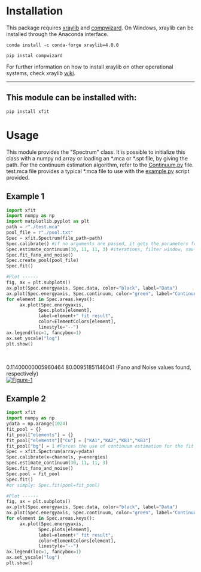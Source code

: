 # Installation

This package requires [xraylib][xraylib] and [compwizard][compwizard]. On Windows, xraylib can be installed through the Anaconda interface.

```console
conda install -c conda-forge xraylib=4.0.0
```

```console
pip instal compwizard
```

For further information on how to install xraylib on other operational systems, check xraylib [wiki][xlibwiki].
___

## This module can be installed with:

```console
pip install xfit
```

# Usage
This module provides the "Spectrum" class. It is possible to initialize this class with a numpy nd.array or loading an *.mca or *.spt file, by giving the path.
For the continuum estimation algorithm, refer to the [Continuum.py][continuum] file.
<br>
test.mca file provides a typical *.mca file to use with the [example.py][example] script provided.

## Example 1

```python
import xfit
import numpy as np
import matplotlib.pyplot as plt
path = r"./test.mca"
pool_file = r"./pool.txt"
Spec = xfit.Spectrum(file_path=path)
Spec.calibrate() #if no arguments are passed, it gets the parameters from the mca or spt header
Spec.estimate_continuum(30, 11, 11, 3) #iterations, filter window, sav-gol window, sav-gol order
Spec.fit_fano_and_noise()
Spec.create_pool(pool_file)
Spec.fit()

#Plot ------
fig, ax = plt.subplots()
ax.plot(Spec.energyaxis, Spec.data, color="black", label="Data")
ax.plot(Spec.energyaxis, Spec.continuum, color="green", label="Continuum")
for element in Spec.areas.keys():
     ax.plot(Spec.energyaxis, 
            Spec.plots[element],
            label=element+" fit result", 
            color=ElementColors[element],
            linestyle="--")
ax.legend(loc=1, fancybox=1)
ax.set_yscale("log")
plt.show()
```
<br>

0.11400000005960464 80.00951851146041 (Fano and Noise values found, respectively)<br>
<a href="https://ibb.co/Krpptzw"><img src="https://i.ibb.co/G544Z3T/Figure-1.png" alt="Figure-1" border="0"></a>

## Example 2

```python
import xfit
import numpy as np
ydata = np.arange(1024)
fit_pool = {}
fit_pool["elements"] = {}
fit_pool["elements"]["Cu"] = ["KA1","KA2","KB1","KB3"]
fit_pool["bg"] = 1 #Forces the use of continuum estimation for the fit
Spec = xfit.Spectrum(array=ydata)
Spec.calibrate(x=channels, y=energies)
Spec.estimate_continuum(30, 11, 11, 3)
Spec.fit_fano_and_noise()
Spec.pool = fit_pool
Spec.fit()
#or simply: Spec.fit(pool=fit_pool)

#Plot ------
fig, ax = plt.subplots()
ax.plot(Spec.energyaxis, Spec.data, color="black", label="Data")
ax.plot(Spec.energyaxis, Spec.continuum, color="green", label="Continuum")
for element in Spec.areas.keys():
     ax.plot(Spec.energyaxis, 
            Spec.plots[element],
            label=element+" fit result", 
            color=ElementColors[element],
            linestyle="--")
ax.legend(loc=1, fancybox=1)
ax.set_yscale("log")
plt.show()
```
<br>

[xraylib]: http://lvserver.ugent.be/xraylib
[xlibwiki]: https://github.com/tschoonj/xraylib/wiki/Installation-instructions
[compwizard]: https://pypi.org/project/compwizard/#description
[continuum]: https://github.com/linssab/xfit/blob/master/xfit/Continuum.py
[example]: https://github.com/linssab/xfit/blob/master/example.py
